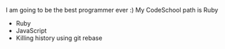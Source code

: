 I am going to be the best programmer ever :)
My CodeSchool path is Ruby
* Ruby
* JavaScript
* Killing history using git rebase

